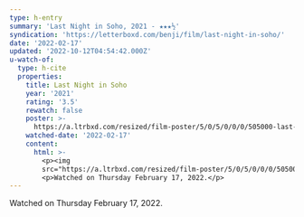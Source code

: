```yaml
---
type: h-entry
summary: 'Last Night in Soho, 2021 - ★★★½'
syndication: 'https://letterboxd.com/benji/film/last-night-in-soho/'
date: '2022-02-17'
updated: '2022-10-12T04:54:42.000Z'
u-watch-of:
  type: h-cite
  properties:
    title: Last Night in Soho
    year: '2021'
    rating: '3.5'
    rewatch: false
    poster: >-
      https://a.ltrbxd.com/resized/film-poster/5/0/5/0/0/0/505000-last-night-in-soho-0-600-0-900-crop.jpg?v=0b5403ef97
    watched-date: '2022-02-17'
    content:
      html: >-
        <p><img
        src="https://a.ltrbxd.com/resized/film-poster/5/0/5/0/0/0/505000-last-night-in-soho-0-600-0-900-crop.jpg?v=0b5403ef97"/></p>
        <p>Watched on Thursday February 17, 2022.</p>
---
```

Watched on Thursday February 17, 2022.

